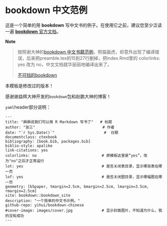 # bookdown 中文范例

这是一个简单的用 **bookdown** 写中文书的例子。在使用它之前，建议您至少泛读一遍 [**bookdown** 官方文档](https://bookdown.org/yihui/bookdown)。

**Note**

> 按照谢大神的[bookdown 中文书籍范例](https://github.com/yihui/bookdown-chinese)，照猫画虎，却意外出现了编译错误，后来把preamble.tex的15到27行删掉，把index.Rmd里的 colorlinks: yes 改为 no，中文文档就华丽丽地编译出来了。
> 
>[不可挡的bookdown](http://www.pzhao.org/zh/post/inresistible-bookdown/#fn6)

本模板是修改过的版本！

感谢谢益辉大神开发的`bookdown`包和赵鹏大神的博客！


`yaml`header部分说明：
```
---
title: "麻麻说我们可以用 R Markdown 写书了"   # 标题
author: "张三"                              # 作者
date: "`r Sys.Date()`"                      #  日期 
documentclass: ctexbook                     
bibliography: [book.bib, packages.bib]
biblio-style: apalike
link-citations: yes
colorlinks: no                             # 原模板这里是“yes”，改为"no"之后才正常运行
lot: yes                                   # 是否关闭表目录，显示哪张表在哪一页
lof: yes                                   # 是否关闭图目录，显示哪幅图在哪一页
geometry: [b5paper, tmargin=2.5cm, bmargin=2.5cm, lmargin=3.5cm, rmargin=2.5cm]
site: bookdown::bookdown_site
description: "一个简单的中文书示例。"
github-repo: yihui/bookdown-chinese
#cover-image: images/cover.jpg             # 显示封面图片，不知道为什么，我的没有成功
---
```




